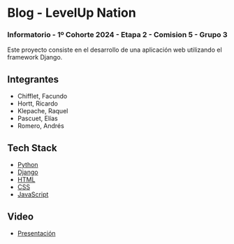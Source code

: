 # Blog - LevelUp Nation

### Informatorio - 1º Cohorte 2024 - Etapa 2 - Comision 5 - Grupo 3

Este proyecto consiste en el desarrollo de una aplicación web utilizando el framework Django.


## Integrantes
- Chifflet, Facundo
- Hortt, Ricardo
- Klepache, Raquel
- Pascuet, Elías
- Romero, Andrés
## Tech Stack

- [Python](https://www.python.org/)
- [Django](https://www.djangoproject.com/)
- [HTML](https://developer.mozilla.org/es/docs/Web/HTML)
- [CSS](https://developer.mozilla.org/es/docs/Web/CSS)
- [JavaScript](https://developer.mozilla.org/en-US/docs/Web/JavaScript)


## Video

- [Presentación](https://youtu.be/hpPBglagj1g?si=A5AVhOIaQK2YqbiI)
  


